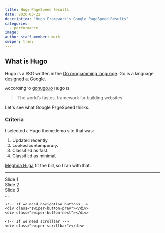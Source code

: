 ```yaml
---
title: Hugo PageSpeed Results
date: 2020-03-22
description: "Hugo Framework's Google PageSpeed Results"
categories:
  - performance
image:
author_staff_member: mark
swiper: true;
---
```

## What is Hugo

Hugo is a SSG written in the [Go programming language](https://golang.org/). Go is a language designed at Google.

According to [gohugo.io](https://gohugo.io/) Hugo is

<blockquote>The world’s fastest framework for building websites</blockquote>

Let's see what Google PageSpeed thinks.

### Criteria

I selected a Hugo themedemo site that was:

1. Updated recently.
2. Looked contemporary.
3. Classified as fast.
4. Classified as minimal.

[Meghna Huga](https://themes.gohugo.io/meghna-hugo/) fit the bill, so I ran with that.

---

<!-- Slider main container -->
<div class="swiper-container">
    <!-- Additional required wrapper -->
    <div class="swiper-wrapper">
        <!-- Slides -->
        <div class="swiper-slide">Slide 1</div>
        <div class="swiper-slide">Slide 2</div>
        <div class="swiper-slide">Slide 3</div>
        ...
    </div>
    <!-- If we need pagination -->
    <div class="swiper-pagination"></div>

    <!-- If we need navigation buttons -->
    <div class="swiper-button-prev"></div>
    <div class="swiper-button-next"></div>

    <!-- If we need scrollbar -->
    <div class="swiper-scrollbar"></div>
</div>
